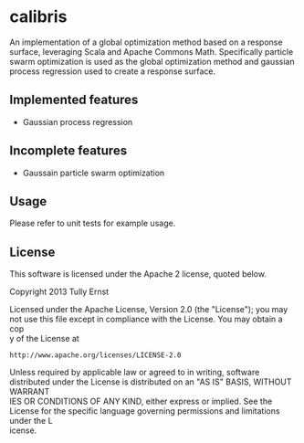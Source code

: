 calibris
========

An implementation of a global optimization method based on a response surface, leveraging Scala and Apache Commons Math.
Specifically particle swarm optimization is used as the global optimization method and gaussian process regression used to create a response surface.

## Implemented features

* Gaussian process regression

## Incomplete features

* Gaussain particle swarm optimization

## Usage

Please refer to unit tests for example usage.

## License

This software is licensed under the Apache 2 license, quoted below.

Copyright 2013 Tully Ernst

Licensed under the Apache License, Version 2.0 (the "License"); you may not use this file except in compliance with the License. You may obtain a cop\
y of the License at

    http://www.apache.org/licenses/LICENSE-2.0

Unless required by applicable law or agreed to in writing, software distributed under the License is distributed on an "AS IS" BASIS, WITHOUT WARRANT\
IES OR CONDITIONS OF ANY KIND, either express or implied. See the License for the specific language governing permissions and limitations under the L\
icense.
